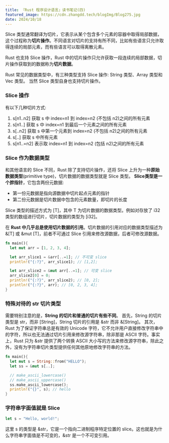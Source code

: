 ```yaml
---
title: 『Rust 程序设计语言』读书笔记(四)
featured_image: https://cdn.zhangdd.tech/blogImg/Blog275.jpg
date: 2024/10/18
---
```

Slice 类型通常翻译为切片，它表示从某个包含多个元素的容器中取得局部数据，这个过程称为**切片操作**。不同语言对切片的支持有所不同，比如有些语言只允许取得连续的局部元素，而有些语言可以取得离散元素。

Rust 也支持 Slice 操作，Rust 中的切片操作只允许获取一段连续的局部数据，切片操作获取到的数据称为**切片数据**。

Rust 常见的数据类型中，有三种类型支持 Slice 操作: String 类型、Array 类型和 Vec 类型。
当然 Slice 类型自身也支持切片操作。

### Slice 操作
有以下几种切片方式: 
1. s[n1..n2] 获取 s 中 index=n1 到 index=n2 (不包括 n2)之间的所有元素
2. s[n1..] 获取 s 中 index=n1 到最后一个元素之间的所有元素
3. s[..n2] 获取 s 中第一个元素到 index=n2 (不包括 n2)之间的所有元素
4. s[..] 获取 s 中所有元素
5. s[n1..=n2] 表示取 index=n1 到 index=n2 (包括 n2)之间的所有元素

### Slice 作为数据类型
和其他语言的 Slice 不同，Rust 除了支持切片操作，还将 Slice 上升为一种**原始数据类型**(primitive type)，切片数据的数据类型就是 Slice 类型。
**Slice类型是一个胖指针**，它包含两份元数据: 
- 第一份元数据是指向源数据中切片起点元素的指针
- 第二份元数据是切片数据中包含的元素数量，即切片的长度

Slice 类型的描述方式为 [T]，其中 T 为切片数据的数据类型。例如对存放了 i32 类型的数组进行切片，切片数据的类型为 [i32]。

在 **Rust 中几乎总是使用切片数据的引用**。切片数据的引用对应的数据类型描述为 &[T] 或 &mut [T]，前者不可通过 Slice 引用来修改源数据，后者可修改源数据。
``` rust
fn main(){
  let mut arr = [1, 2, 3, 4];

  let arr_slice1 = &arr[..=1]; // 不可变 slice
  println!("{:?}", arr_slice1); // [1,2];

  let arr_slice2 = &mut arr[..=1]; // 可变 slice
  arr_slice2[0] = 0;
  println!("{:?}", arr_slice2); // [0, 2];
  println!("{:?}", arr); // [0, 2, 3, 4];
}
```

### 特殊对待的 str 切片类型
需要特别注意的是，**String 的切片和普通的切片有些不同**。
首先，String 的切片类型是 str，而非 [String]，String 切片的引用是 &str 而非 &[String]。
其次，Rust 为了保证字符串总是有效的 Unicode 字符，它不允许用户直接修改字符串中的字符，所以也无法通过切片引用来修改源字符串，除非那是 ASCII 字符。事实上，Rust 只为 &str 提供了两个转换 ASCII 大小写的方法来修改源字符串，除此之外，没有为字符串切片类型提供任何其他原地修改字符串的方法。
``` rust
fn main(){
  let mut s = String::from("HELLO");
  let ss = &mut s[..];

  // make_ascii_lowercase()
  // make_ascii_uppercase()
  ss.make_ascii_lowercase();
  println!("{}", s); // hello
}
```

### 字符串字面值就是 Slice
``` rust
let s = "Hello, world!";
```

这里 s 的类型是 &str，它是一个指向二进制程序特定位置的 slice。这也就是为什么字符串字面值是不可变的，&str 是一个不可变引用。